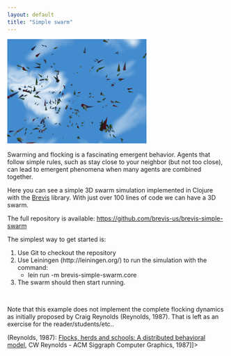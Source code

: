 ```yaml
---
layout: default
title: "Simple swarm"
---
```


<img class=" size-full wp-image-45 aligncenter" src="img/simple-swarm_animated.gif" alt="simple-swarm_animated.gif" width="320" height="240" />

Swarming and flocking is a fascinating emergent behavior. Agents that follow simple rules, such as stay close to your neighbor (but not too close), can lead to emergent phenomena when many agents are combined together.

Here you can see a simple 3D swarm simulation implemented in Clojure with the <a href="http://brevis.us" target="_blank">Brevis</a> library. With just over 100 lines of code we can have a 3D swarm.

The full repository is available: <a href="https://github.com/brevis-us/brevis-simple-swarm" target="_blank">https://github.com/brevis-us/brevis-simple-swarm</a>

The simplest way to get started is:
<ol>
	<li>Use Git to checkout the repository</li>
	<li>Use Leiningen (http://leiningen.org/) to run the simulation with the command:
<ul>
	<li>lein run -m brevis-simple-swarm.core</li>
</ul>
</li>
	<li>The swarm should then start running.</li>
</ol>
&nbsp;

Note that this example does not implement the complete flocking dynamics as initially proposed by Craig Reynolds (Reynolds, 1987). That is left as an exercise for the reader/students/etc..

(Reynolds, 1987): <a href="https://scholar.google.com/scholar?oi=bibs&amp;cluster=16816699856673150878&amp;btnI=1&amp;hl=en">Flocks, herds and schools: A distributed behavioral model</a>, CW Reynolds - ACM Siggraph Computer Graphics, 1987]]>